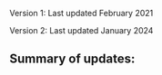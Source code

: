 Version 1: Last updated February 2021

Version 2: Last updated January 2024

Summary of updates:
- 
